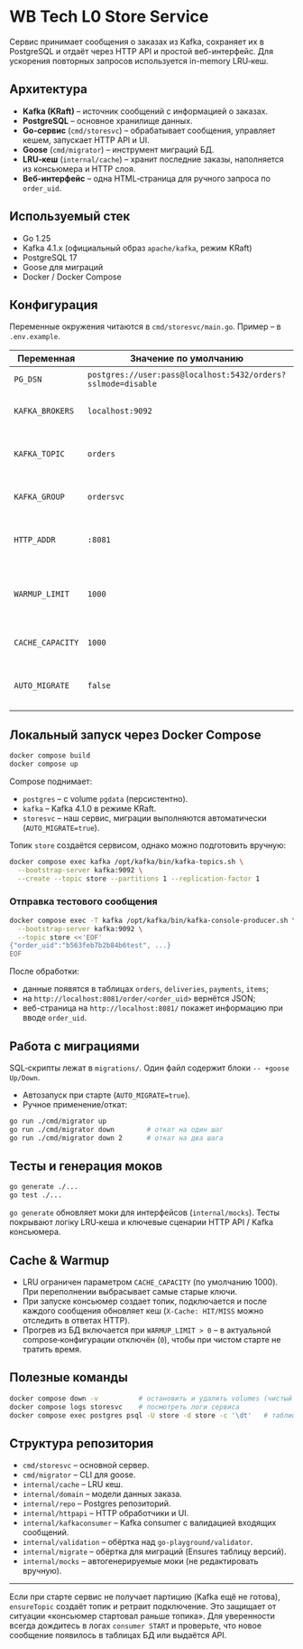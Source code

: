 # WB Tech L0 Store Service

Сервис принимает сообщения о заказах из Kafka, сохраняет их в PostgreSQL и отдаёт через HTTP API и простой веб-интерфейс. Для ускорения повторных запросов используется in-memory LRU‑кеш.

## Архитектура

- **Kafka (KRaft)** – источник сообщений с информацией о заказах.
- **PostgreSQL** – основное хранилище данных.
- **Go-сервис** (`cmd/storesvc`) – обрабатывает сообщения, управляет кешем, запускает HTTP API и UI.
- **Goose** (`cmd/migrator`) – инструмент миграций БД.
- **LRU‑кеш** (`internal/cache`) – хранит последние заказы, наполняется из консьюмера и HTTP слоя.
- **Веб-интерфейс** – одна HTML‑страница для ручного запроса по `order_uid`.

## Используемый стек

- Go 1.25
- Kafka 4.1.x (официальный образ `apache/kafka`, режим KRaft)
- PostgreSQL 17
- Goose для миграций
- Docker / Docker Compose

## Конфигурация

Переменные окружения читаются в `cmd/storesvc/main.go`. Пример – в `.env.example`.

| Переменная | Значение по умолчанию | Описание |
|------------|-----------------------|----------|
| `PG_DSN` | `postgres://user:pass@localhost:5432/orders?sslmode=disable` | DSN для PostgreSQL |
| `KAFKA_BROKERS` | `localhost:9092` | Список брокеров Kafka |
| `KAFKA_TOPIC` | `orders` | Топик, из которого читаются сообщения |
| `KAFKA_GROUP` | `ordersvc` | Идентификатор consumer group |
| `HTTP_ADDR` | `:8081` | Адрес, на котором слушает HTTP‑сервер |
| `WARMUP_LIMIT` | `1000` | Кол-во записей для прогрева кеша из БД (0 – отключено) |
| `CACHE_CAPACITY` | `1000` | Максимум ключей в LRU‑кеше |
| `AUTO_MIGRATE` | `false` | Автоматически запускать миграции при старте сервиса |

## Локальный запуск через Docker Compose

```bash
docker compose build
docker compose up
```

Compose поднимает:

- `postgres` – с volume `pgdata` (персистентно).
- `kafka` – Kafka 4.1.0 в режиме KRaft.
- `storesvc` – наш сервис, миграции выполняются автоматически (`AUTO_MIGRATE=true`).

Топик `store` создаётся сервисом, однако можно подготовить вручную:

```bash
docker compose exec kafka /opt/kafka/bin/kafka-topics.sh \
  --bootstrap-server kafka:9092 \
  --create --topic store --partitions 1 --replication-factor 1
```

### Отправка тестового сообщения

```bash
docker compose exec -T kafka /opt/kafka/bin/kafka-console-producer.sh \
  --bootstrap-server kafka:9092 \
  --topic store <<'EOF'
{"order_uid":"b563feb7b2b84b6test", ...}
EOF
```

После обработки:
- данные появятся в таблицах `orders`, `deliveries`, `payments`, `items`;
- на `http://localhost:8081/order/<order_uid>` вернётся JSON;
- веб-страница на `http://localhost:8081/` покажет информацию при вводе `order_uid`.

## Работа с миграциями

SQL‑скрипты лежат в `migrations/`. Один файл содержит блоки `-- +goose Up/Down`.

- Автозапуск при старте (`AUTO_MIGRATE=true`).
- Ручное применение/откат:

```bash
go run ./cmd/migrator up
go run ./cmd/migrator down        # откат на один шаг
go run ./cmd/migrator down 2      # откат на два шага
```

## Тесты и генерация моков

```bash
go generate ./...
go test ./...
```

`go generate` обновляет моки для интерфейсов (`internal/mocks`). Тесты покрывают логіку LRU‑кеша и ключевые сценарии HTTP API / Kafka консьюмера.

## Cache & Warmup

- LRU ограничен параметром `CACHE_CAPACITY` (по умолчанию 1000). При переполнении выбрасывает самые старые ключи.
- При запуске консьюмер создает топик, подключается и после каждого сообщения обновляет кеш (`X-Cache: HIT/MISS` можно отследить в ответах HTTP).
- Прогрев из БД включается при `WARMUP_LIMIT > 0` – в актуальной compose‑конфигурации отключён (`0`), чтобы при чистом старте не тратить время.

## Полезные команды

```bash
docker compose down -v          # остановить и удалить volumes (чистый запуск)
docker compose logs storesvc    # посмотреть логи сервиса
docker compose exec postgres psql -U store -d store -c '\dt'   # таблицы
```

## Структура репозитория

- `cmd/storesvc` – основной сервер.
- `cmd/migrator` – CLI для goose.
- `internal/cache` – LRU кеш.
- `internal/domain` – модели данных заказа.
- `internal/repo` – Postgres репозиторий.
- `internal/httpapi` – HTTP обработчики и UI.
- `internal/kafkaconsumer` – Kafka consumer с валидацией входящих сообщений.
- `internal/validation` – обёртка над `go-playground/validator`.
- `internal/migrate` – обёртка для миграций (Ensures таблицу версий).
- `internal/mocks` – автогенерируемые моки (не редактировать вручную).

---

Если при старте сервис не получает партицию (Kafka ещё не готова), `ensureTopic` создаёт топик и ретраит подключение. Это защищает от ситуации «консьюмер стартовал раньше топика». Для уверенности всегда дождитесь в логах `consumer START` и проверьте, что новое сообщение появилось в таблицах БД или выдаётся API.
